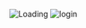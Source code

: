 
![Loading](https://github.com/user-attachments/assets/05e6a952-a179-48a2-8cb9-ed59a4ad4ccd)
![login](https://github.com/user-attachments/assets/dba5d8eb-2a0b-43bc-9f46-a1fcf76cc3a7)

